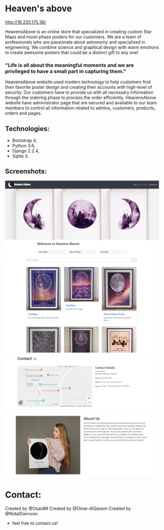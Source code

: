 # Heaven's above

http://18.220.175.38/

HeavensAbove is an online store that specialized in creating custom Star Maps and  moon phase posters for our customers.
We are a team of professionals who are passionate about astronomy and specialized in engineering.
We combine science and graphical design with warm emotions to create awesome posters that could be a distinct gift to any one!
### "Life is all about the meaningful moments and we are privileged to have a small part in capturing them."
HeavensAbove website used modern technology to help customers find their favorite poster design and creating their accounts with high-level of security.
Our customers have to provide us with all necessary information through the ordering phase to process the order efficiently.
HeavensAbove website have administrator page that are secured and available to our team members to control all information related to admins, customers, products, orders and pages.

## Technologies:
* Bootstrap 4,
* Python 3.6,
* Django 2.2.4,
* Sqlite 3.

## Screenshots:
![capture1](https://raw.githubusercontent.com/OsaidM/Heavens_above/master/Capture1.png)
![capture2](https://raw.githubusercontent.com/OsaidM/Heavens_above/master/Capture2.png)
![capture3](https://raw.githubusercontent.com/OsaidM/Heavens_above/master/Capture3.png)
![capture4](https://raw.githubusercontent.com/OsaidM/Heavens_above/master/Capture4.png)


# Contact:
Created by @OsaidM
Created by @Omar-AlQasem
Created by @NidalDannoon
- feel free to contact us!

